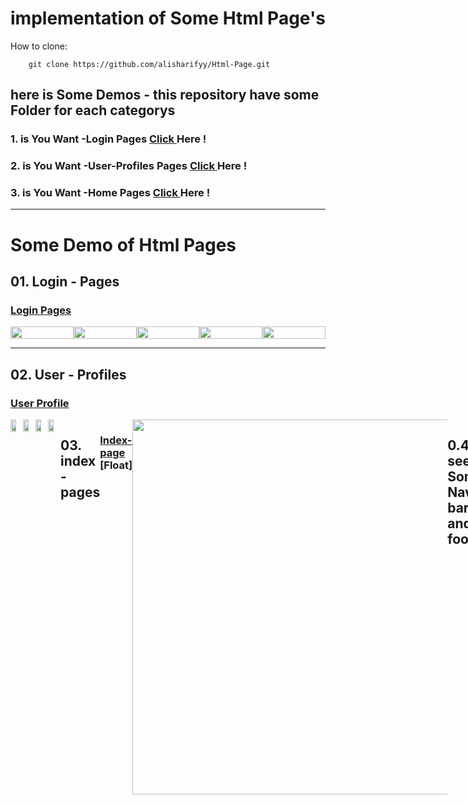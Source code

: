 # implementation of Some Html Page's

How to clone:

        git clone https://github.com/alisharifyy/Html-Page.git
   
   
   
## here is Some Demos - this repository have some Folder for each categorys
### 1. is You Want -Login Pages <a href="https://github.com/alisharifyy/Html-Page/tree/main/Login-Pages" > Click </a> Here !
### 2. is You Want -User-Profiles Pages <a href="https://github.com/alisharifyy/Html-Page/tree/main/User-profiles" > Click </a> Here !
### 3. is You Want -Home Pages <a href="https://github.com/alisharifyy/Html-Page/tree/main/Indexs-pages" > Click </a> Here !


   ___
   
   
# Some Demo of Html Pages
   
   
## 01. Login - Pages
### <a href="https://github.com/alisharifyy/Html-Page/tree/main/Login-Pages" >Login Pages </a> 

<div style="display:flex;">
<img src="https://github.com/alisharifyy/Html-Page/blob/main/Login-Pages/01-Twitter-Login/img/twitter.png" width="100%">   
<img src="https://github.com/alisharifyy/Html-Page/blob/main/Login-Pages/02-SpeedProd-Login/img/demo.png" width="100%">   
<img src="https://github.com/alisharifyy/Html-Page/blob/main/Login-Pages/03-login-Profile/img/login.png") width="100%">   
<img src="https://github.com/alisharifyy/Html-Page/raw/main/Login-Pages/05-login-page/img/demo.png") width="100%">   
<img src="https://github.com/alisharifyy/Html-Page/raw/main/Login-Pages/04-login_page/img/demo.png") width="100%">   

</div>

___
   
## 02. User - Profiles
### <a href="https://github.com/alisharifyy/Html-Page/tree/main/User-profiles" >User Profile </a> 
<div style="display:flex;">
<img src="https://github.com/alisharifyy/Html-Page/blob/main/User-profiles/02-User-Profile/Dark-Mode/img/demo.png" width="45%">   
<img src="https://github.com/alisharifyy/Html-Page/blob/main/User-profiles/02-User-Profile/light-Mode/img/demo.png") width="45%">     
<img src="https://github.com/alisharifyy/Html-Page/raw/main/User-profiles/03-User-Profile/img/demo.png") width="45%">  
<img src="https://github.com/alisharifyy/Html-Page/blob/main/User-profiles/01-User-Profile/img/demo.png" width="45%">

___

## 03. index - pages
### <a href="https://github.com/alisharifyy/Html-Page/tree/main/Indexs-pages/01-Gym_page" >Index-page </a> [Float]
<img src="https://github.com/alisharifyy/Html-Page/blob/main/Indexs-pages/01-Gym_page/images/float.png" width="600px">

___


## 0.4 For see Some Nav bars and footers 
### <a href="https://github.com/alisharifyy/Html-Page/tree/main/Nav-Footers" >Footers and Navbars</a>
<img src="https://github.com/alisharifyy/Html-Page/blob/main/Nav-Footers/01-W3school-Navbar/Img/localnavbar.png" 
        width="100%">
<img src="https://github.com/alisharifyy/Html-Page/blob/main/Nav-Footers/01-W3school-Navbar/Img/w3navbar.png" 
        width="100%">

___


